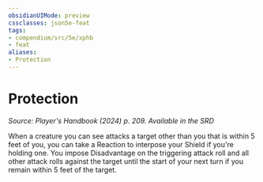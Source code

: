 ```yaml
---
obsidianUIMode: preview
cssclasses: json5e-feat
tags:
- compendium/src/5e/xphb
- feat
aliases:
- Protection
---
```

# Protection
*Source: Player's Handbook (2024) p. 209. Available in the <span title='Systems Reference Document (5.2)'>SRD</span>*  

When a creature you can see attacks a target other than you that is within 5 feet of you, you can take a Reaction to interpose your Shield if you're holding one. You impose Disadvantage on the triggering attack roll and all other attack rolls against the target until the start of your next turn if you remain within 5 feet of the target.